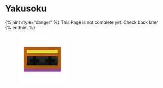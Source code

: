 # Yakusoku

{% hint style="danger" %}
This Page is not complete yet. Check back later
{% endhint %}

<figure><img src="https://github.com/ItsMePok/PFE/blob/wikiAssets/cassette/cassette_yakusoku.png?raw=true" alt=""><figcaption></figcaption></figure>
